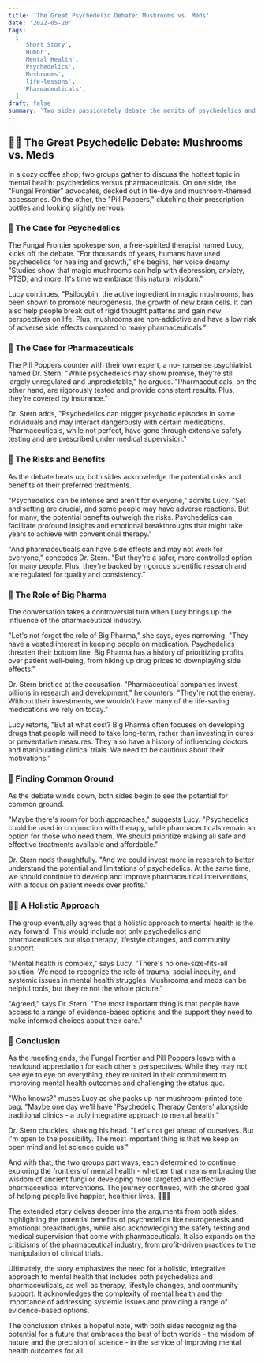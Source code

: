 ```yaml
---
title: 'The Great Psychedelic Debate: Mushrooms vs. Meds'
date: '2022-05-20'
tags:
  [
    'Short Story',
    'Humor',
    'Mental Health',
    'Psychedelics',
    'Mushrooms',
    'life-lessons',
    'Pharmaceuticals',
  ]
draft: false
summary: 'Two sides passionately debate the merits of psychedelics and holistic medicine versus traditional pharmaceuticals in the treatment of mental health issues. Will they find common ground, or will the lure of Big Pharma prove too strong?'
---
```


## 🍄💊 The Great Psychedelic Debate: Mushrooms vs. Meds

In a cozy coffee shop, two groups gather to discuss the hottest topic in mental health: psychedelics versus pharmaceuticals. On one side, the "Fungal Frontier" advocates, decked out in tie-dye and mushroom-themed accessories. On the other, the "Pill Poppers," clutching their prescription bottles and looking slightly nervous.

### 🌈 The Case for Psychedelics

The Fungal Frontier spokesperson, a free-spirited therapist named Lucy, kicks off the debate. "For thousands of years, humans have used psychedelics for healing and growth," she begins, her voice dreamy. "Studies show that magic mushrooms can help with depression, anxiety, PTSD, and more. It's time we embrace this natural wisdom."

Lucy continues, "Psilocybin, the active ingredient in magic mushrooms, has been shown to promote neurogenesis, the growth of new brain cells. It can also help people break out of rigid thought patterns and gain new perspectives on life. Plus, mushrooms are non-addictive and have a low risk of adverse side effects compared to many pharmaceuticals."

### 💊 The Case for Pharmaceuticals

The Pill Poppers counter with their own expert, a no-nonsense psychiatrist named Dr. Stern. "While psychedelics may show promise, they're still largely unregulated and unpredictable," he argues. "Pharmaceuticals, on the other hand, are rigorously tested and provide consistent results. Plus, they're covered by insurance."

Dr. Stern adds, "Psychedelics can trigger psychotic episodes in some individuals and may interact dangerously with certain medications. Pharmaceuticals, while not perfect, have gone through extensive safety testing and are prescribed under medical supervision."

### 🤯 The Risks and Benefits

As the debate heats up, both sides acknowledge the potential risks and benefits of their preferred treatments.

"Psychedelics can be intense and aren't for everyone," admits Lucy. "Set and setting are crucial, and some people may have adverse reactions. But for many, the potential benefits outweigh the risks. Psychedelics can facilitate profound insights and emotional breakthroughs that might take years to achieve with conventional therapy."

"And pharmaceuticals can have side effects and may not work for everyone," concedes Dr. Stern. "But they're a safer, more controlled option for many people. Plus, they're backed by rigorous scientific research and are regulated for quality and consistency."

### 🏥 The Role of Big Pharma

The conversation takes a controversial turn when Lucy brings up the influence of the pharmaceutical industry.

"Let's not forget the role of Big Pharma," she says, eyes narrowing. "They have a vested interest in keeping people on medication. Psychedelics threaten their bottom line. Big Pharma has a history of prioritizing profits over patient well-being, from hiking up drug prices to downplaying side effects."

Dr. Stern bristles at the accusation. "Pharmaceutical companies invest billions in research and development," he counters. "They're not the enemy. Without their investments, we wouldn't have many of the life-saving medications we rely on today."

Lucy retorts, "But at what cost? Big Pharma often focuses on developing drugs that people will need to take long-term, rather than investing in cures or preventative measures. They also have a history of influencing doctors and manipulating clinical trials. We need to be cautious about their motivations."

### 🌿 Finding Common Ground

As the debate winds down, both sides begin to see the potential for common ground.

"Maybe there's room for both approaches," suggests Lucy. "Psychedelics could be used in conjunction with therapy, while pharmaceuticals remain an option for those who need them. We should prioritize making all safe and effective treatments available and affordable."

Dr. Stern nods thoughtfully. "And we could invest more in research to better understand the potential and limitations of psychedelics. At the same time, we should continue to develop and improve pharmaceutical interventions, with a focus on patient needs over profits."

### 🧘‍♀️ A Holistic Approach

The group eventually agrees that a holistic approach to mental health is the way forward. This would include not only psychedelics and pharmaceuticals but also therapy, lifestyle changes, and community support.

"Mental health is complex," says Lucy. "There's no one-size-fits-all solution. We need to recognize the role of trauma, social inequity, and systemic issues in mental health struggles. Mushrooms and meds can be helpful tools, but they're not the whole picture."

"Agreed," says Dr. Stern. "The most important thing is that people have access to a range of evidence-based options and the support they need to make informed choices about their care."

### 🔮 Conclusion

As the meeting ends, the Fungal Frontier and Pill Poppers leave with a newfound appreciation for each other's perspectives. While they may not see eye to eye on everything, they're united in their commitment to improving mental health outcomes and challenging the status quo.

"Who knows?" muses Lucy as she packs up her mushroom-printed tote bag. "Maybe one day we'll have 'Psychedelic Therapy Centers' alongside traditional clinics - a truly integrative approach to mental health!"

Dr. Stern chuckles, shaking his head. "Let's not get ahead of ourselves. But I'm open to the possibility. The most important thing is that we keep an open mind and let science guide us."

And with that, the two groups part ways, each determined to continue exploring the frontiers of mental health - whether that means embracing the wisdom of ancient fungi or developing more targeted and effective pharmaceutical interventions. The journey continues, with the shared goal of helping people live happier, healthier lives. 🍄💊🧠

The extended story delves deeper into the arguments from both sides, highlighting the potential benefits of psychedelics like neurogenesis and emotional breakthroughs, while also acknowledging the safety testing and medical supervision that come with pharmaceuticals. It also expands on the criticisms of the pharmaceutical industry, from profit-driven practices to the manipulation of clinical trials.

Ultimately, the story emphasizes the need for a holistic, integrative approach to mental health that includes both psychedelics and pharmaceuticals, as well as therapy, lifestyle changes, and community support. It acknowledges the complexity of mental health and the importance of addressing systemic issues and providing a range of evidence-based options.

The conclusion strikes a hopeful note, with both sides recognizing the potential for a future that embraces the best of both worlds - the wisdom of nature and the precision of science - in the service of improving mental health outcomes for all.
